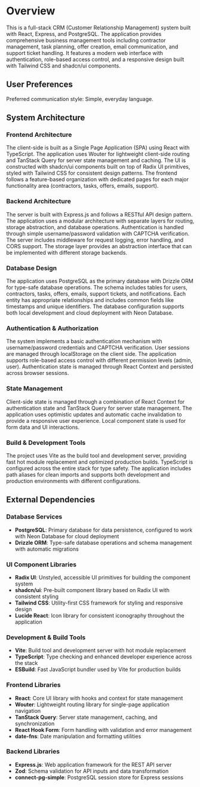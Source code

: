 # Overview

This is a full-stack CRM (Customer Relationship Management) system built with React, Express, and PostgreSQL. The application provides comprehensive business management tools including contractor management, task planning, offer creation, email communication, and support ticket handling. It features a modern web interface with authentication, role-based access control, and a responsive design built with Tailwind CSS and shadcn/ui components.

## User Preferences

Preferred communication style: Simple, everyday language.

## System Architecture

### Frontend Architecture
The client-side is built as a Single Page Application (SPA) using React with TypeScript. The application uses Wouter for lightweight client-side routing and TanStack Query for server state management and caching. The UI is constructed with shadcn/ui components built on top of Radix UI primitives, styled with Tailwind CSS for consistent design patterns. The frontend follows a feature-based organization with dedicated pages for each major functionality area (contractors, tasks, offers, emails, support).

### Backend Architecture
The server is built with Express.js and follows a RESTful API design pattern. The application uses a modular architecture with separate layers for routing, storage abstraction, and database operations. Authentication is handled through simple username/password validation with CAPTCHA verification. The server includes middleware for request logging, error handling, and CORS support. The storage layer provides an abstraction interface that can be implemented with different storage backends.

### Database Design
The application uses PostgreSQL as the primary database with Drizzle ORM for type-safe database operations. The schema includes tables for users, contractors, tasks, offers, emails, support tickets, and notifications. Each entity has appropriate relationships and includes common fields like timestamps and unique identifiers. The database configuration supports both local development and cloud deployment with Neon Database.

### Authentication & Authorization
The system implements a basic authentication mechanism with username/password credentials and CAPTCHA verification. User sessions are managed through localStorage on the client side. The application supports role-based access control with different permission levels (admin, user). Authentication state is managed through React Context and persisted across browser sessions.

### State Management
Client-side state is managed through a combination of React Context for authentication state and TanStack Query for server state management. The application uses optimistic updates and automatic cache invalidation to provide a responsive user experience. Local component state is used for form data and UI interactions.

### Build & Development Tools
The project uses Vite as the build tool and development server, providing fast hot module replacement and optimized production builds. TypeScript is configured across the entire stack for type safety. The application includes path aliases for clean imports and supports both development and production environments with different configurations.

## External Dependencies

### Database Services
- **PostgreSQL**: Primary database for data persistence, configured to work with Neon Database for cloud deployment
- **Drizzle ORM**: Type-safe database operations and schema management with automatic migrations

### UI Component Libraries
- **Radix UI**: Unstyled, accessible UI primitives for building the component system
- **shadcn/ui**: Pre-built component library based on Radix UI with consistent styling
- **Tailwind CSS**: Utility-first CSS framework for styling and responsive design
- **Lucide React**: Icon library for consistent iconography throughout the application

### Development & Build Tools
- **Vite**: Build tool and development server with hot module replacement
- **TypeScript**: Type checking and enhanced developer experience across the stack
- **ESBuild**: Fast JavaScript bundler used by Vite for production builds

### Frontend Libraries
- **React**: Core UI library with hooks and context for state management
- **Wouter**: Lightweight routing library for single-page application navigation
- **TanStack Query**: Server state management, caching, and synchronization
- **React Hook Form**: Form handling with validation and error management
- **date-fns**: Date manipulation and formatting utilities

### Backend Libraries
- **Express.js**: Web application framework for the REST API server
- **Zod**: Schema validation for API inputs and data transformation
- **connect-pg-simple**: PostgreSQL session store for Express sessions